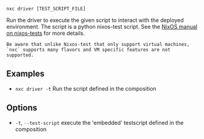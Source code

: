 `nxc driver [TEST_SCRIPT_FILE]`

Run the driver to execute the given script to interact with the deployed environment.
The script is a python nixos-test script. See the [NixOS manual on nixos-tests](https://nixos.org/manual/nixos/unstable/#sec-writing-nixos-tests) for more details.

```admonish warning
Be aware that unlike Nixos-test that only support virtual machines, `nxc` supports many flavors and VM specific features are not supported. 
```

## Examples

- `nxc driver -t`
  Run the script defined in the composition

## Options

- `-t`, `--test-script`
   execute the 'embedded' testscript defined in the composition
